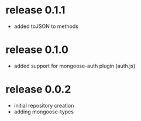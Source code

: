 # release 0.1.1
  * added toJSON to methods
# release 0.1.0
  * added support for mongoose-auth plugin (auth.js)
# release 0.0.2
  * initial repository creation
  * adding mongoose-types
